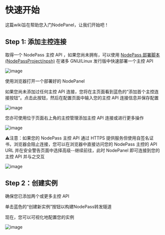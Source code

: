 # 快速开始

这篇wiki旨在帮助您入门NodePanel，让我们开始吧！

## Step 1: 添加主控连接

取得一个 NodePass 主控 API ，如果您尚未拥有，可以使用 [NodePass 部署脚本(NodePassProject/npsh)](https://github.com/NodePassProject/npsh) 在诸多 GNU/Linux 发行版中快速部署一个主控 API

![image](https://i.postimg.cc/XJSKc1nF/2025-06-16-171134.png)

使用浏览器打开一个部署好的 NodePanel

如果您尚未添加过任何主控 API 连接，您将在主页面看到蓝色的“添加首个主控连接按钮”。点击此按钮，然后在配置页面中输入您的主控 API 连接信息并保存配置

![image](https://i.postimg.cc/NGPM39rC/2025-06-15-233530.png)

您亦可使用位于页面右上角的主控管理添加主控 API 连接或进行更多操作

![image](https://i.postimg.cc/MK7GvsFN/2025-06-15-233459.png)

⚠注意：如果您的 NodePass 主控 API 通过 HTTPS 提供服务但使用自签名证书，浏览器会阻止连接，您可以在浏览器中直接访问您的 NodePass 主控的 API URL 并在安全警告页面中选择高级--继续前往，此时 NodePanel 即可连接到您的主控 API 并与之交互

![image](https://i.postimg.cc/MK7GvsFN/2025-06-15-233459.png)

## Step 2：创建实例

确保您已添加两个或更多主控 API

单击蓝色的“创建新实例”按钮以构建NodePass转发隧道

现在，您可以可视化地配置您的实例

![image](https://i.postimg.cc/65qXNMNC/2025-06-16-173325.png)